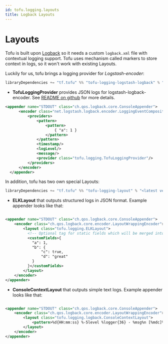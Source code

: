 ```yaml
---
id: tofu.logging.layouts
title: Logback Layouts
---
```



# Layouts

Tofu is built upon [Logback](http://logback.qos.ch/) so it needs a custom `logback.xml` file with contextual logging
support. Tofu uses mechanism called markers to store context in logs, so it won't work with existing Layouts.

Luckily for us, tofu brings a logging provider for _Logstash-encoder_:

```sbt
libraryDependencies += "tf.tofu" %% "tofu-logging-logstash-logback" % "<latest version in the badge in README>"
```

* **TofuLoggingProvider** provides JSON logs for logstash-logback-encoder. See [README on github](https://github.com/logstash/logstash-logback-encoder) for more details. 

```xml
<appender name="STDOUT" class="ch.qos.logback.core.ConsoleAppender">
      <encoder class="net.logstash.logback.encoder.LoggingEventCompositeJsonEncoder">
          <providers>
              <pattern>
                  <pattern>
                      { "a": 1 }
                  </pattern>
              </pattern>
              <timestamp/>
              <logLevel/>
              <message/>
              <provider class="tofu.logging.TofuLoggingProvider"/>
          </providers>
      </encoder>
  </appender>
```

In addition, tofu has two own special Layouts:

```sbt
libraryDependencies += "tf.tofu" %% "tofu-logging-layout" % "<latest version in the badge in README>"
```

* **ELKLayout**
  that outputs structured logs in JSON format. Example appender looks like that:

```xml

<appender name="STDOUT" class="ch.qos.logback.core.ConsoleAppender">
    <encoder class="ch.qos.logback.core.encoder.LayoutWrappingEncoder">
        <layout class="tofu.logging.ELKLayout">
          <!-- Optional tag for static fields which will be merged into structured json output. -->
          <customFields>{
            "a": 1,
            "b": {
                "c": true,
                "d": "great"
            }
          }</customFields>
        </layout>
    </encoder>
</appender>
  ```

* **ConsoleContextLayout**
  that outputs simple text logs. Example appender looks like that:

```xml

<appender name="STDOUT" class="ch.qos.logback.core.ConsoleAppender">
    <encoder class="ch.qos.logback.core.encoder.LayoutWrappingEncoder">
        <layout class="tofu.logging.logback.ConsoleContextLayout">
            <pattern>%d{HH:mm:ss} %-5level %logger{36} - %msg%n [%mdc]%n</pattern>
        </layout>
    </encoder>
</appender>
```
